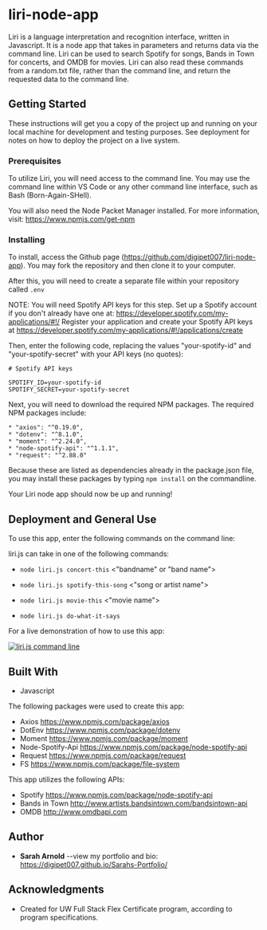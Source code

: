 # liri-node-app

Liri is a language interpretation and recognition interface, written in Javascript. It is a node app that takes in parameters and returns data via the command line.  Liri can be used to search Spotify for songs, Bands in Town for concerts, and OMDB for movies. 
Liri can also read these commands from a random.txt file, rather than the command line, and return the requested data to the command line.

## Getting Started

These instructions will get you a copy of the project up and running on your local machine for development and testing purposes. See deployment for notes on how to deploy the project on a live system.

### Prerequisites

To utilize Liri, you will need access to the command line. You may use the command line within VS Code or any other command line interface, such as Bash (Born-Again-SHell).

You will also need the Node Packet Manager installed.  For more information, visit: <https://www.npmjs.com/get-npm>

### Installing

To install, access the Github page (https://github.com/digipet007/liri-node-app).  You may fork the repository and then clone it to your computer.  

After this, you will need to create a separate file within your repository called `.env` 

NOTE: You will need Spotify API keys for this step. Set up a Spotify account if you don't already have one at: <https://developer.spotify.com/my-applications/#!/> 
Register your application and create your Spotify API keys at <https://developer.spotify.com/my-applications/#!/applications/create>

Then, enter the following code, replacing the values "your-spotify-id" and "your-spotify-secret" with your API keys (no quotes): 

```
# Spotify API keys

SPOTIFY_ID=your-spotify-id
SPOTIFY_SECRET=your-spotify-secret

```
Next, you will need to download the required NPM packages.  The required NPM packages include:
```
* "axios": "^0.19.0",
* "dotenv": "^8.1.0",
* "moment": "^2.24.0",
* "node-spotify-api": "^1.1.1",
* "request": "^2.88.0"
```
Because these are listed as dependencies already in the package.json file, you may install these packages by typing `npm install` on the commandline.

Your Liri node app should now be up and running!

## Deployment and General Use

To use this app, enter the following commands on the command line:

liri.js can take in one of the following commands:

   * `node liri.js concert-this` <"bandname" or "band name">

   * `node liri.js spotify-this-song` <"song or artist name">

   * `node liri.js movie-this` <"movie name">

   * `node liri.js do-what-it-says`

For a live demonstration of how to use this app:

[![liri.js command line](http://img.youtube.com/vi/asly2DCG6dc/0.jpg)](http://www.youtube.com/watch?v=asly2DCG6dc "Liri.js")


## Built With

* Javascript

The following packages were used to create this app:
* Axios <https://www.npmjs.com/package/axios>
* DotEnv <https://www.npmjs.com/package/dotenv>
* Moment <https://www.npmjs.com/package/moment>
* Node-Spotify-Api <https://www.npmjs.com/package/node-spotify-api>
* Request <https://www.npmjs.com/package/request>
* FS <https://www.npmjs.com/package/file-system>

This app utilizes the following APIs:
* Spotify <https://www.npmjs.com/package/node-spotify-api>
* Bands in Town <http://www.artists.bandsintown.com/bandsintown-api>
* OMDB <http://www.omdbapi.com>

## Author

* **Sarah Arnold** --view my portfolio and bio: <https://digipet007.github.io/Sarahs-Portfolio/>

## Acknowledgments

* Created for UW Full Stack Flex Certificate program, according to program specifications.